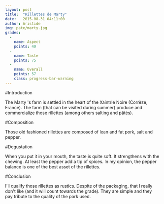 ```yaml
---
layout: post
title:  "Rillettes de Marty"
date:   2015-08-31 04:11:00
author: Aristide
img: pate/marty.jpg
grades:
  -
    name: Aspect
    points: 40
  -
    name: Taste
    points: 75
  -
    name: Overall
    points: 57
    class: progress-bar-warning
---
```


#Introduction

The Marty 's farm is settled in the heart of the Xaintrie Noire (Corrèze, France). 
The farm (that can be visited during summer) produce and commercialize those rillettes (among others salting and pâtés). 

#Composition

Those old fashioned rillettes are composed of lean and fat pork, salt and pepper. 

#Degustation


When you put it in your mouth, the taste is quite soft. It strengthens with the chewing.
At least the pepper add a tip of spices. In my opinion, the pepper balance is one of the best asset of the rillettes. 

#Conclusion

I'll qualify those rillettes as rustics. Despite of the packaging, that I really don't like (and it will count towards the grade).
They are simple and they pay tribute to the quality of the pork used.
